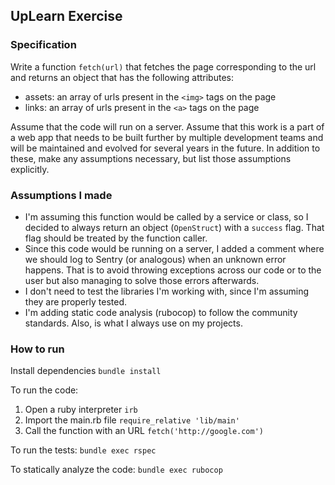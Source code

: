 ## UpLearn Exercise

### Specification
Write a function `fetch(url)` that fetches the page corresponding to the url and returns an object
that has the following attributes:
+ assets: an array of urls present in the `<img>` tags on the page
+ links: an array of urls present in the `<a>` tags on the page

Assume that the code will run on a server. Assume that this work is a part of a web app that
needs to be built further by multiple development teams and will be maintained and evolved for
several years in the future. In addition to these, make any assumptions necessary, but list those
assumptions explicitly.

### Assumptions I made
- I'm assuming this function would be called by a service or class, so I decided to always return an object (`OpenStruct`) with a `success` flag. That flag should be treated by the function caller.
- Since this code would be running on a server, I added a comment where we should log to Sentry (or analogous) when an unknown error happens. That is to avoid throwing exceptions across our code or to the user but also managing to solve those errors afterwards.
- I don't need to test the libraries I'm working with, since I'm assuming they are properly tested.
- I'm adding static code analysis (rubocop) to follow the community standards. Also, is what I always use on my projects.

### How to run

Install dependencies
`bundle install`

To run the code:
1. Open a ruby interpreter
`irb`
2. Import the main.rb file
`require_relative 'lib/main'`
3. Call the function with an URL
`fetch('http://google.com')`

To run the tests:
`bundle exec rspec`

To statically analyze the code:
`bundle exec rubocop`
